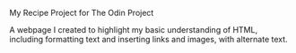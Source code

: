 My Recipe Project for The Odin Project

A webpage I created to highlight my basic understanding of HTML, including formatting text and inserting links and images, with alternate text.